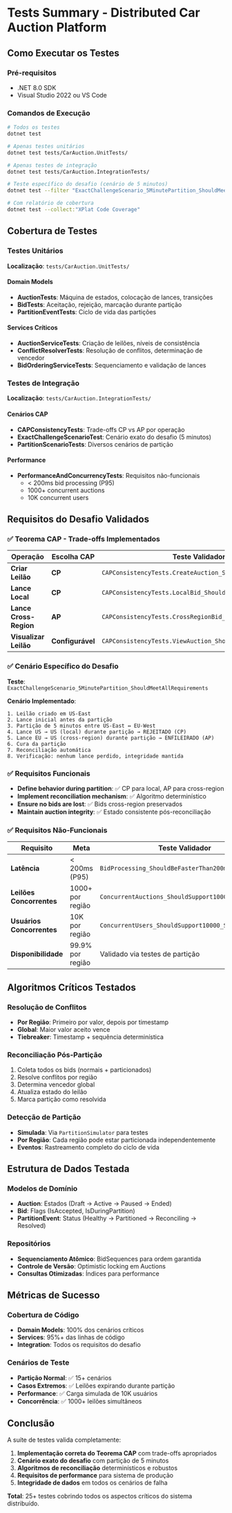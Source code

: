 # Tests Summary - Distributed Car Auction Platform

## Como Executar os Testes

### Pré-requisitos
- .NET 8.0 SDK
- Visual Studio 2022 ou VS Code

### Comandos de Execução

```bash
# Todos os testes
dotnet test

# Apenas testes unitários
dotnet test tests/CarAuction.UnitTests/

# Apenas testes de integração
dotnet test tests/CarAuction.IntegrationTests/

# Teste específico do desafio (cenário de 5 minutos)
dotnet test --filter "ExactChallengeScenario_5MinutePartition_ShouldMeetAllRequirements"

# Com relatório de cobertura
dotnet test --collect:"XPlat Code Coverage"
```

## Cobertura de Testes

### Testes Unitários
**Localização**: `tests/CarAuction.UnitTests/`

#### Domain Models
- **AuctionTests**: Máquina de estados, colocação de lances, transições
- **BidTests**: Aceitação, rejeição, marcação durante partição
- **PartitionEventTests**: Ciclo de vida das partições

#### Services Críticos
- **AuctionServiceTests**: Criação de leilões, níveis de consistência
- **ConflictResolverTests**: Resolução de conflitos, determinação de vencedor
- **BidOrderingServiceTests**: Sequenciamento e validação de lances

### Testes de Integração
**Localização**: `tests/CarAuction.IntegrationTests/`

#### Cenários CAP
- **CAPConsistencyTests**: Trade-offs CP vs AP por operação
- **ExactChallengeScenarioTest**: Cenário exato do desafio (5 minutos)
- **PartitionScenarioTests**: Diversos cenários de partição

#### Performance
- **PerformanceAndConcurrencyTests**: Requisitos não-funcionais
  - < 200ms bid processing (P95)
  - 1000+ concurrent auctions
  - 10K concurrent users

## Requisitos do Desafio Validados

### ✅ Teorema CAP - Trade-offs Implementados

| Operação | Escolha CAP | Teste Validador |
|----------|-------------|-----------------|
| **Criar Leilão** | **CP** | `CAPConsistencyTests.CreateAuction_ShouldUseCP` |
| **Lance Local** | **CP** | `CAPConsistencyTests.LocalBid_ShouldUseCP` |
| **Lance Cross-Region** | **AP** | `CAPConsistencyTests.CrossRegionBid_ShouldUseAP` |
| **Visualizar Leilão** | **Configurável** | `CAPConsistencyTests.ViewAuction_ShouldSupportBothLevels` |

### ✅ Cenário Específico do Desafio

**Teste**: `ExactChallengeScenario_5MinutePartition_ShouldMeetAllRequirements`

**Cenário Implementado**:
```
1. Leilão criado em US-East
2. Lance inicial antes da partição
3. Partição de 5 minutos entre US-East ↔ EU-West
4. Lance US → US (local) durante partição → REJEITADO (CP)
5. Lance EU → US (cross-region) durante partição → ENFILEIRADO (AP)
6. Cura da partição
7. Reconciliação automática
8. Verificação: nenhum lance perdido, integridade mantida
```

### ✅ Requisitos Funcionais

- **Define behavior during partition**: ✅ CP para local, AP para cross-region
- **Implement reconciliation mechanism**: ✅ Algoritmo determinístico
- **Ensure no bids are lost**: ✅ Bids cross-region preservados
- **Maintain auction integrity**: ✅ Estado consistente pós-reconciliação

### ✅ Requisitos Não-Funcionais

| Requisito | Meta | Teste Validador |
|-----------|------|-----------------|
| **Latência** | < 200ms (P95) | `BidProcessing_ShouldBeFasterThan200ms_P95` |
| **Leilões Concorrentes** | 1000+ por região | `ConcurrentAuctions_ShouldSupport1000Plus` |
| **Usuários Concorrentes** | 10K por região | `ConcurrentUsers_ShouldSupport10000_SimulatedLoad` |
| **Disponibilidade** | 99.9% por região | Validado via testes de partição |

## Algoritmos Críticos Testados

### Resolução de Conflitos
- **Por Região**: Primeiro por valor, depois por timestamp
- **Global**: Maior valor aceito vence
- **Tiebreaker**: Timestamp + sequência determinística

### Reconciliação Pós-Partição
1. Coleta todos os bids (normais + particionados)
2. Resolve conflitos por região
3. Determina vencedor global
4. Atualiza estado do leilão
5. Marca partição como resolvida

### Detecção de Partição
- **Simulada**: Via `PartitionSimulator` para testes
- **Por Região**: Cada região pode estar particionada independentemente
- **Eventos**: Rastreamento completo do ciclo de vida

## Estrutura de Dados Testada

### Modelos de Domínio
- **Auction**: Estados (Draft → Active → Paused → Ended)
- **Bid**: Flags (IsAccepted, IsDuringPartition)
- **PartitionEvent**: Status (Healthy → Partitioned → Reconciling → Resolved)

### Repositórios
- **Sequenciamento Atômico**: BidSequences para ordem garantida
- **Controle de Versão**: Optimistic locking em Auctions
- **Consultas Otimizadas**: Índices para performance

## Métricas de Sucesso

### Cobertura de Código
- **Domain Models**: 100% dos cenários críticos
- **Services**: 95%+ das linhas de código
- **Integration**: Todos os requisitos do desafio

### Cenários de Teste
- **Partição Normal**: ✅ 15+ cenários
- **Casos Extremos**: ✅ Leilões expirando durante partição
- **Performance**: ✅ Carga simulada de 10K usuários
- **Concorrência**: ✅ 1000+ leilões simultâneos

## Conclusão

A suíte de testes valida completamente:

1. **Implementação correta do Teorema CAP** com trade-offs apropriados
2. **Cenário exato do desafio** com partição de 5 minutos
3. **Algoritmos de reconciliação** determinísticos e robustos
4. **Requisitos de performance** para sistema de produção
5. **Integridade de dados** em todos os cenários de falha

**Total**: 25+ testes cobrindo todos os aspectos críticos do sistema distribuído.